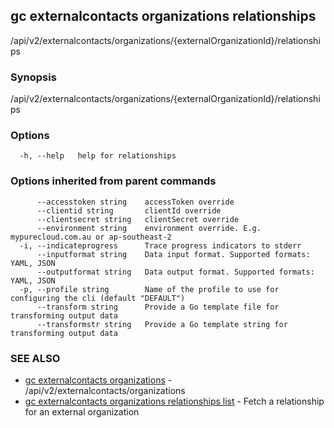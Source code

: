 ## gc externalcontacts organizations relationships

/api/v2/externalcontacts/organizations/{externalOrganizationId}/relationships

### Synopsis

/api/v2/externalcontacts/organizations/{externalOrganizationId}/relationships

### Options

```
  -h, --help   help for relationships
```

### Options inherited from parent commands

```
      --accesstoken string    accessToken override
      --clientid string       clientId override
      --clientsecret string   clientSecret override
      --environment string    environment override. E.g. mypurecloud.com.au or ap-southeast-2
  -i, --indicateprogress      Trace progress indicators to stderr
      --inputformat string    Data input format. Supported formats: YAML, JSON
      --outputformat string   Data output format. Supported formats: YAML, JSON
  -p, --profile string        Name of the profile to use for configuring the cli (default "DEFAULT")
      --transform string      Provide a Go template file for transforming output data
      --transformstr string   Provide a Go template string for transforming output data
```

### SEE ALSO

* [gc externalcontacts organizations](gc_externalcontacts_organizations.html)	 - /api/v2/externalcontacts/organizations
* [gc externalcontacts organizations relationships list](gc_externalcontacts_organizations_relationships_list.html)	 - Fetch a relationship for an external organization



